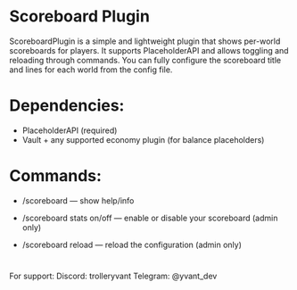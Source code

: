 # Scoreboard Plugin

ScoreboardPlugin is a simple and lightweight plugin that shows per-world scoreboards for players.
It supports PlaceholderAPI and allows toggling and reloading through commands.
You can fully configure the scoreboard title and lines for each world from the config file.

# Dependencies:

- PlaceholderAPI (required)
- Vault + any supported economy plugin (for balance placeholders)

# Commands:

- /scoreboard — show help/info

- /scoreboard stats on/off — enable or disable your scoreboard (admin only)

- /scoreboard reload — reload the configuration (admin only)
#
For support:
Discord: trolleryvant
Telegram: @yvant_dev

